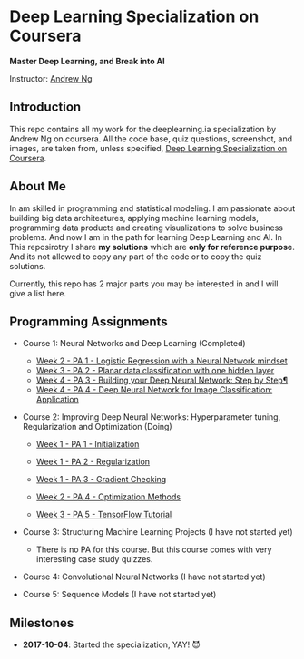 # Deep Learning Specialization on Coursera

**Master Deep Learning, and Break into AI**

Instructor: [Andrew Ng](http://www.andrewng.org/)

## Introduction

This repo contains all my work for the deeplearning.ia specialization by Andrew Ng on coursera. All the code base, quiz questions, screenshot, and images, are taken from, unless specified, [Deep Learning Specialization on Coursera](https://www.coursera.org/specializations/deep-learning).

## About Me

In am skilled in programming and statistical modeling. I am passionate about building big data architeatures, applying machine learning models, programming data products and creating visualizations to solve business problems. And now I am in the path for learning Deep Learning and AI. In This reposirotry I share **my solutions** which are **only for reference purpose**. And its not allowed to copy any part of the code or to copy the quiz solutions.

Currently, this repo has 2 major parts you may be interested in and I will give a list here.

## Programming Assignments

- Course 1: Neural Networks and Deep Learning (Completed)

  - [Week 2 - PA 1 - Logistic Regression with a Neural Network mindset](https://github.com/marcusos/deeplearning-ai-coursera/blob/master/Course%201%20-%20Neural%20Networks%20and%20Deep%20Learning/Week%202%20-%20Neural%20Networks%20Basics/Logistic%20Regression%20as%20a%20Neural%20Network/Logistic%20Regression%20with%20a%20Neural%20Network%20mindset%20v4.ipynb)
  - [Week 3 - PA 2 - Planar data classification with one hidden layer](https://github.com/marcusos/deeplearning-ai-coursera/blob/master/Course%201%20-%20Neural%20Networks%20and%20Deep%20Learning/Week%203%20-%20Shallow%20neural%20networks/Planar%20data%20classification%20with%20one%20hidden%20layer/Planar%20data%20classification%20with%20one%20hidden%20layer%20v4.ipynb)
  - [Week 4 - PA 3 - Building your Deep Neural Network: Step by Step¶](https://github.com/marcusos/deeplearning-ai-coursera/blob/master/Course%201%20-%20Neural%20Networks%20and%20Deep%20Learning/Week%204%20-%20Deep%20Neural%20Networks/Building%20your%20Deep%20Neural%20Network%20-%20Step%20by%20Step/Building%20your%20Deep%20Neural%20Network%20-%20Step%20by%20Step%20v5.ipynb)
  - [Week 4 - PA 4 - Deep Neural Network for Image Classification: Application](https://github.com/marcusos/deeplearning-ai-coursera/blob/master/Course%201%20-%20Neural%20Networks%20and%20Deep%20Learning/Week%204%20-%20Deep%20Neural%20Networks/Deep%20Neural%20Newtor%20Application%20-%20Image%20Classification/Deep%20Neural%20Network%20-%20Application%20v3.ipynb)

- Course 2: Improving Deep Neural Networks: Hyperparameter tuning, Regularization and Optimization (Doing)
  - [Week 1 - PA 1 - Initialization](https://github.com/marcusos/deeplearning-ai-coursera/blob/master/Course%202%20-%20Improving%20Deep%20Neural%20Networks%20Hyperparameter%20tuning%2C%20Regularization%20and%20Optimization/Week%201%20-%20Practical%20aspects%20of%20Deep%20Learning/Initialization/Initialization.ipynb)
  - [Week 1 - PA 2 - Regularization](https://github.com/marcusos/deeplearning-ai-coursera/blob/master/Course%202%20-%20Improving%20Deep%20Neural%20Networks%20Hyperparameter%20tuning%2C%20Regularization%20and%20Optimization/Week%201%20-%20Practical%20aspects%20of%20Deep%20Learning/Regularization/Regularizatio.ipynb)
  - [Week 1 - PA 3 - Gradient Checking](https://github.com/marcusos/deeplearning-ai-coursera/blob/master/Course%202%20-%20Improving%20Deep%20Neural%20Networks%20Hyperparameter%20tuning%2C%20Regularization%20and%20Optimization/Week%201%20-%20Practical%20aspects%20of%20Deep%20Learning/Gradient%20Checking/Gradient%20Checking.ipynb)

  - [Week 2 - PA 4 - Optimization Methods](https://github.com/marcusos/deeplearning-ai-coursera/blob/master/Course%202%20-%20Improving%20Deep%20Neural%20Networks%20Hyperparameter%20tuning%2C%20Regularization%20and%20Optimization/Week%202%20-%20Optimization%20algorithms/Optimization%2Bmethods.ipynb)
  - [Week 3 - PA 5 - TensorFlow Tutorial](https://github.com/marcusos/deeplearning-ai-coursera/blob/master/Course%202%20-%20Improving%20Deep%20Neural%20Networks%20Hyperparameter%20tuning%2C%20Regularization%20and%20Optimization/Week%203%20-%20Hyp.%20tuning%2C%20Batch%20Normal%20Frameworks/Tensorflow%2BTutorial.ipynb)
  
- Course 3: Structuring Machine Learning Projects (I have not started yet)

  - There is no PA for this course. But this course comes with very interesting case study quizzes.
  
- Course 4: Convolutional Neural Networks (I have not started yet)
- Course 5: Sequence Models (I have not started yet)

<!---
## Quiz Solutions
- [Course 1: Neural Networks and Deep Learning](https://github.com/marcusos/deeplearning-ai-coursera/tree/master/Course%201%20-%20Neural%20Networks%20and%20Deep%20Learning/Practice%20Questions)
- [Course 2: Improving Deep Neural Networks: Hyperparameter tuning, Regularization and Optimization](https://github.com/marcusos/deeplearning-ai-coursera/tree/master/Course%202%20-%20Improving%20Deep%20Neural%20Networks%20Hyperparameter%20tuning%2C%20Regularization%20and%20Optimization/Practice%20Questions)
- Course 3: Structuring Machine Learning Projects
- Course 4: Convolutional Neural Networks
- Course 5: Sequence Models
-->

## Milestones

  - **2017-10-04**: Started the specialization, YAY! 😈
